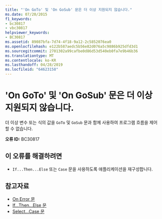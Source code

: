 ```yaml
---
title: "'On GoTo' 및 'On GoSub' 문은 더 이상 지원되지 않습니다."
ms.date: 07/20/2015
f1_keywords:
- bc30817
- vbc30817
helpviewer_keywords:
- BC30817
ms.assetid: 89087bfa-7d74-4f18-9a12-2c5852076ea0
ms.openlocfilehash: e122b587aedc5b56e82d076a5c9886b925dfd3d1
ms.sourcegitcommit: 2701302a99cafbe0d86d53d540eb0fa7e9b46b36
ms.translationtype: MT
ms.contentlocale: ko-KR
ms.lasthandoff: 04/28/2019
ms.locfileid: "64623158"
---
```

# <a name="on-goto-and-on-gosub-statements-are-no-longer-supported"></a>'On GoTo' 및 'On GoSub' 문은 더 이상 지원되지 않습니다.
더 이상 변수 또는 식의 값을 `GoTo` 및 `GoSub` 문과 함께 사용하여 프로그램 흐름을 제어할 수 없습니다.  
  
 **오류 ID:** BC30817  
  
## <a name="to-correct-this-error"></a>이 오류를 해결하려면  
  
- `If...Then...Else` 또는 `Case` 문을 사용하도록 애플리케이션을 재구성합니다.  
  
## <a name="see-also"></a>참고자료

- [On Error 문](../../visual-basic/language-reference/statements/on-error-statement.md)
- [If...Then...Else 문](../../visual-basic/language-reference/statements/if-then-else-statement.md)
- [Select...Case 문](../../visual-basic/language-reference/statements/select-case-statement.md)
